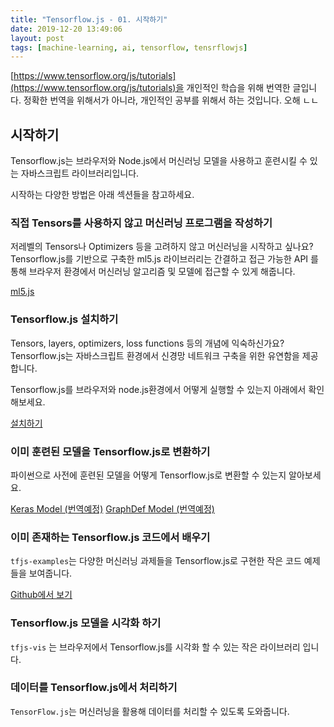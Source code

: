 ```yaml
---
title: "Tensorflow.js - 01. 시작하기"
date: 2019-12-20 13:49:06
layout: post
tags: [machine-learning, ai, tensorflow, tensrflowjs]
---
```


[https://www.tensorflow.org/js/tutorials](https://www.tensorflow.org/js/tutorials)을 개인적인 학습을 위해 번역한 글입니다. 정확한 번역을 위해서가 아니라, 개인적인 공부를 위해서 하는 것입니다. 오해 ㄴㄴ

## 시작하기

Tensorflow.js는 브라우저와 Node.js에서 머신러닝 모델을 사용하고 훈련시킬 수 있는 자바스크립트 라이브러리입니다.

시작하는 다양한 방법은 아래 섹션들을 참고하세요.

<!-- excerpt -->

### 직접 Tensors를 사용하지 않고 머신러닝 프로그램을 작성하기

저레벨의 Tensors나 Optimizers 등을 고려하지 않고 머신러닝을 시작하고 싶나요? Tensorflow.js를 기반으로 구축한 ml5.js 라이브러리는 간결하고 접근 가능한 API 를 통해 브라우저 환경에서 머신러닝 알고리즘 및 모델에 접근할 수 있게 해줍니다.

[ml5.js](https://ml5js.org/)

### Tensorflow.js 설치하기

Tensors, layers, optimizers, loss functions 등의 개념에 익숙하신가요? Tensorflow.js는 자바스크립트 환경에서 신경망 네트워크 구축을 위한 유연함을 제공합니다.

Tensorflow.js를 브라우저와 node.js환경에서 어떻게 실행할 수 있는지 아래에서 확인해보세요.

[설치하기](/2019/12/20/tensorflowjs-02-setup/)

### 이미 훈련된 모델을 Tensorflow.js로 변환하기

파이썬으로 사전에 훈련된 모델을 어떻게 Tensorflow.js로 변환할 수 있는지 알아보세요.

[Keras Model (번역예정)](https://www.tensorflow.org/js/tutorials/conversion/import_keras)
[GraphDef Model (번역예정)](https://www.tensorflow.org/js/tutorials/conversion/import_saved_model)

### 이미 존재하는 Tensorflow.js 코드에서 배우기

`tfjs-examples`는 다양한 머신러닝 과제들을 Tensorflow.js로 구현한 작은 코드 예제들을 보여줍니다.

[Github에서 보기](https://github.com/tensorflow/tfjs-examples)

### Tensorflow.js 모델을 시각화 하기

`tfjs-vis` 는 브라우저에서 Tensorflow.js를 시각화 할 수 있는 작은 라이브러리 입니다.

### 데이터를 Tensorflow.js에서 처리하기

`TensorFlow.js`는 머신러닝을 활용해 데이터를 처리할 수 있도록 도와줍니다.
